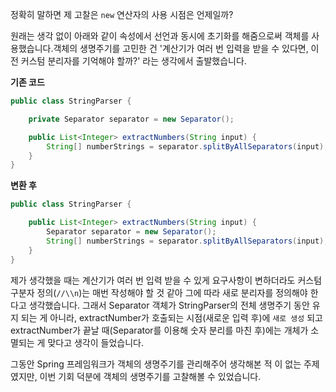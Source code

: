 정확히 말하면 제 고찰은 `new` 연산자의 사용 시점은 언제일까?

원래는 생각 없이 아래와 같이 속성에서 선언과 동시에 초기화를 해줌으로써 객체를 사용했습니다.객체의 생명주기를 고민한 건 '계산기가 여러 번 입력을 받을 수 있다면, 이전 커스텀 분리자를 기억해야 할까?' 라는 생각에서 출발했습니다.

**기존 코드**

```java
public class StringParser {

	private Separator separator = new Separator();

    public List<Integer> extractNumbers(String input) {
        String[] numberStrings = separator.splitByAllSeparators(input);
    }
}

```

**변환 후**

```java
public class StringParser {

    public List<Integer> extractNumbers(String input) {
        Separator separator = new Separator();
        String[] numberStrings = separator.splitByAllSeparators(input);
    }
}

```

제가 생각했을 때는 계산기가 여러 번 입력 받을 수 있게 요구사항이 변하더라도 커스텀 구분자 정의(`//\\n`)는 매번 작성해야 할 것 같아 그에 따라 새로 분리자를 정의해야 한다고 생각했습니다. 그래서 Separator 객체가 StringParser의 전체 생명주기 동안 유지 되는 게 아니라, extractNumber가 호출되는 시점(새로운 입력 후)에 `새로 생성` 되고 extractNumber가 끝날 때(Separator를 이용해 숫자 분리를 마친 후)에는 개체가 소멸되는 게 맞다고 생각이 들었습니다.

그동안 Spring 프레임워크가 객체의 생명주기를 관리해주어 생각해본 적 이 없는 주제였지만, 이번 기회 덕분에 객체의 생명주기를 고찰해볼 수 있었습니다.
